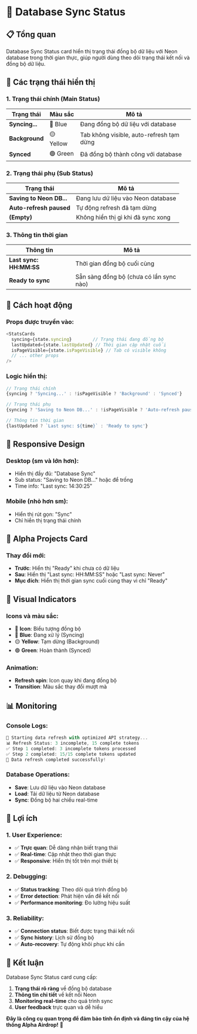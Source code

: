# 🔄 Database Sync Status

## 📋 Tổng quan

Database Sync Status card hiển thị trạng thái đồng bộ dữ liệu với Neon database trong thời gian thực, giúp người dùng theo dõi trạng thái kết nối và đồng bộ dữ liệu.

## 🎯 Các trạng thái hiển thị

### **1. Trạng thái chính (Main Status)**

| Trạng thái | Màu sắc | Mô tả |
|------------|---------|-------|
| **Syncing...** | 🔵 Blue | Đang đồng bộ dữ liệu với database |
| **Background** | 🟡 Yellow | Tab không visible, auto-refresh tạm dừng |
| **Synced** | 🟢 Green | Đã đồng bộ thành công với database |

### **2. Trạng thái phụ (Sub Status)**

| Trạng thái | Mô tả |
|------------|-------|
| **Saving to Neon DB...** | Đang lưu dữ liệu vào Neon database |
| **Auto-refresh paused** | Tự động refresh đã tạm dừng |
| **(Empty)** | Không hiển thị gì khi đã sync xong |

### **3. Thông tin thời gian**

| Thông tin | Mô tả |
|-----------|-------|
| **Last sync: HH:MM:SS** | Thời gian đồng bộ cuối cùng |
| **Ready to sync** | Sẵn sàng đồng bộ (chưa có lần sync nào) |

## 🔧 Cách hoạt động

### **Props được truyền vào:**

```javascript
<StatsCards
  syncing={state.syncing}        // Trạng thái đang đồng bộ
  lastUpdated={state.lastUpdated} // Thời gian cập nhật cuối
  isPageVisible={state.isPageVisible} // Tab có visible không
  // ... other props
/>
```

### **Logic hiển thị:**

```javascript
// Trạng thái chính
{syncing ? 'Syncing...' : !isPageVisible ? 'Background' : 'Synced'}

// Trạng thái phụ
{syncing ? 'Saving to Neon DB...' : !isPageVisible ? 'Auto-refresh paused' : ''}

// Thông tin thời gian
{lastUpdated ? `Last sync: ${time}` : 'Ready to sync'}
```

## 📱 Responsive Design

### **Desktop (sm và lớn hơn):**
- Hiển thị đầy đủ: "Database Sync"
- Sub status: "Saving to Neon DB..." hoặc để trống
- Time info: "Last sync: 14:30:25"

### **Mobile (nhỏ hơn sm):**
- Hiển thị rút gọn: "Sync"
- Chỉ hiển thị trạng thái chính

## 🎯 Alpha Projects Card

### **Thay đổi mới:**
- **Trước**: Hiển thị "Ready" khi chưa có dữ liệu
- **Sau**: Hiển thị "Last sync: HH:MM:SS" hoặc "Last sync: Never"
- **Mục đích**: Hiển thị thời gian sync cuối cùng thay vì chỉ "Ready"

## 🎨 Visual Indicators

### **Icons và màu sắc:**
- 🔄 **Icon**: Biểu tượng đồng bộ
- 🔵 **Blue**: Đang xử lý (Syncing)
- 🟡 **Yellow**: Tạm dừng (Background)
- 🟢 **Green**: Hoàn thành (Synced)

### **Animation:**
- **Refresh spin**: Icon quay khi đang đồng bộ
- **Transition**: Màu sắc thay đổi mượt mà

## 📊 Monitoring

### **Console Logs:**
```javascript
🔄 Starting data refresh with optimized API strategy...
📊 Refresh Status: 3 incomplete, 15 complete tokens
✅ Step 1 completed: 3 incomplete tokens processed
✅ Step 2 completed: 15/15 complete tokens updated
🎉 Data refresh completed successfully!
```

### **Database Operations:**
- **Save**: Lưu dữ liệu vào Neon database
- **Load**: Tải dữ liệu từ Neon database
- **Sync**: Đồng bộ hai chiều real-time

## 🚀 Lợi ích

### **1. User Experience:**
- ✅ **Trực quan**: Dễ dàng nhận biết trạng thái
- ✅ **Real-time**: Cập nhật theo thời gian thực
- ✅ **Responsive**: Hiển thị tốt trên mọi thiết bị

### **2. Debugging:**
- ✅ **Status tracking**: Theo dõi quá trình đồng bộ
- ✅ **Error detection**: Phát hiện vấn đề kết nối
- ✅ **Performance monitoring**: Đo lường hiệu suất

### **3. Reliability:**
- ✅ **Connection status**: Biết được trạng thái kết nối
- ✅ **Sync history**: Lịch sử đồng bộ
- ✅ **Auto-recovery**: Tự động khôi phục khi cần

## 🎯 Kết luận

Database Sync Status card cung cấp:
1. **Trạng thái rõ ràng** về đồng bộ database
2. **Thông tin chi tiết** về kết nối Neon
3. **Monitoring real-time** cho quá trình sync
4. **User feedback** trực quan và dễ hiểu

**Đây là công cụ quan trọng để đảm bảo tính ổn định và đáng tin cậy của hệ thống Alpha Airdrop!** 🚀
